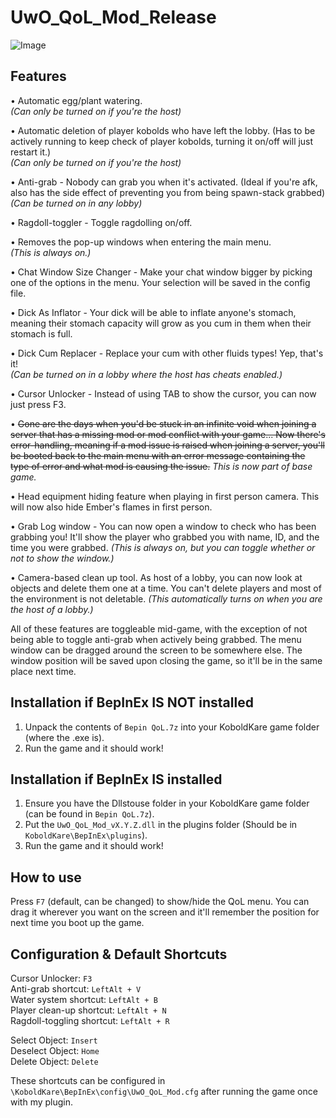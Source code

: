 # UwO_QoL_Mod_Release
![Image](https://github.com/user-attachments/assets/8e272181-fddc-4203-b641-4445eb445e42)

## Features
• Automatic egg/plant watering.  
  *(Can only be turned on if you're the host)*

• Automatic deletion of player kobolds who have left the lobby. (Has to be actively running to keep check of player kobolds, turning it on/off will just restart it.)  
  *(Can only be turned on if you're the host)*

• Anti-grab - Nobody can grab you when it's activated. (Ideal if you're afk, also has the side effect of preventing you from being spawn-stack grabbed)  
  *(Can be turned on in any lobby)*

• Ragdoll-toggler - Toggle ragdolling on/off.

• Removes the pop-up windows when entering the main menu.  
  *(This is always on.)*

• Chat Window Size Changer - Make your chat window bigger by picking one of the options in the menu. Your selection will be saved in the config file.

• Dick As Inflator - Your dick will be able to inflate anyone's stomach, meaning their stomach capacity will grow as you cum in them when their stomach is full.

• Dick Cum Replacer - Replace your cum with other fluids types! Yep, that's it!  
  *(Can be turned on in a lobby where the host has cheats enabled.)*

• Cursor Unlocker - Instead of using TAB to show the cursor, you can now just press F3.

• ~~Gone are the days when you'd be stuck in an infinite void when joining a server that has a missing mod or mod conflict with your game... Now there's error-handling, meaning if a mod issue is raised when joining a server, you'll be booted back to the main menu with an error message containing the type of error and what mod is causing the issue.~~
*This is now part of base game.*

• Head equipment hiding feature when playing in first person camera. This will now also hide Ember's flames in first person.

• Grab Log window - You can now open a window to check who has been grabbing you! It'll show the player who grabbed you with name, ID, and the time you were grabbed.
*(This is always on, but you can toggle whether or not to show the window.)*

• Camera-based clean up tool. As host of a lobby, you can now look at objects and delete them one at a time. You can't delete players and most of the environment is not deletable.
*(This automatically turns on when you are the host of a lobby.)*

All of these features are toggleable mid-game, with the exception of not being able to toggle anti-grab when actively being grabbed.
The menu window can be dragged around the screen to be somewhere else. The window position will be saved upon closing the game, so it'll be in the same place next time.

## Installation if BepInEx IS NOT installed
1. Unpack the contents of `Bepin QoL.7z` into your KoboldKare game folder (where the .exe is).
2. Run the game and it should work!

## Installation if BepInEx IS installed
1. Ensure you have the Dllstouse folder in your KoboldKare game folder (can be found in `Bepin QoL.7z`).
2. Put the `UwO_QoL_Mod_vX.Y.Z.dll` in the plugins folder (Should be in `KoboldKare\BepInEx\plugins`).
3. Run the game and it should work!

## How to use
Press `F7` (default, can be changed) to show/hide the QoL menu. You can drag it wherever you want on the screen and it'll remember the position for next time you boot up the game.

## Configuration & Default Shortcuts
Cursor Unlocker: `F3`  
Anti-grab shortcut: `LeftAlt + V`  
Water system shortcut: `LeftAlt + B`  
Player clean-up shortcut: `LeftAlt + N`  
Ragdoll-toggling shortcut: `LeftAlt + R`

Select Object: `Insert`  
Deselect Object: `Home`  
Delete Object: `Delete`

These shortcuts can be configured in `\KoboldKare\BepInEx\config\UwO_QoL_Mod.cfg` after running the game once with my plugin.
